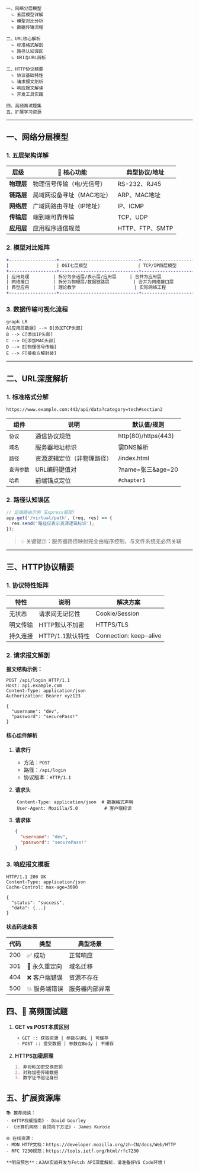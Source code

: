 

```text
一、网络分层模型
  ∟ 五层模型详解
  ∟ 模型对比分析
  ∟ 数据传输流程

二、URL核心解析
  ∟ 标准格式解剖
  ∟ 路径认知误区
  ∟ URI与URL辨析

三、HTTP协议精要
  ∟ 协议基础特性
  ∟ 请求报文剖析
  ∟ 响应报文解读
  ∟ 开发工具实践

四、高频面试题集
五、扩展学习资源
```

---

## 一、网络分层模型

### 1. 五层架构详解

|层级|🔑 核心功能|典型协议/地址|
|---|---|---|
|​**物理层**​|物理信号传输（电/光信号）|RS-232、RJ45|
|​**链路层**​|局域网设备寻址（MAC地址）|ARP、MAC地址|
|​**网络层**​|广域网路由寻址（IP地址）|IP、ICMP|
|​**传输层**​|端到端可靠传输|TCP、UDP|
|​**应用层**​|应用程序通信规范|HTTP、FTP、SMTP|

### 2. 模型对比矩阵


```diff
+------------------+------------------------------+-----------------------------+
|                  | OSI七层模型                   | TCP/IP四层模型              |
+------------------+------------------------------+-----------------------------+
| 应用处理         | 拆分为会话层/表示层/应用层     | 合并为应用层                |
| 网络接口         | 拆分为物理层/数据链路层         | 合并为网络接口层            |
| 典型应用         | 理论教学                      | 实际网络工程                |
+------------------+------------------------------+-----------------------------+
```

### 3. 数据传输可视化流程


```mermaid
graph LR
A[应用层数据] --> B[添加TCP头部]
B --> C[添加IP头部]
C --> D[添加MAC头部]
D --> E[物理信号传输]
E --> F[接收方解封装]
```

---

## 二、URL深度解析

### 1. 标准格式分解


```url
https://www.example.com:443/api/data?category=tech#section2
```

| 组件     | 说明            | 默认值/规则              |
| ------ | ------------- | ------------------- |
| `协议`   | 通信协议规范        | http(80)/https(443) |
| `域名`   | 服务器地址标识       | 需DNS解析              |
| `路径`   | 资源逻辑定位（非物理路径） | /index.html         |
| `查询参数` | URL编码键值对      | ?name=张三&age=20     |
| `哈希`   | 前端锚点定位        | `#chapter1`         |

### 2. 路径认知误区


```javascript
// 后端路由示例（Express框架）
app.get('/virtual/path', (req, res) => {
  res.send('路径仅表示资源逻辑标识');
});
```

> 💡 关键提示：服务器路径映射完全由程序控制，与文件系统无必然关联

---

## 三、HTTP协议精要

### 1. 协议特性矩阵

|特性|说明|解决方案|
|---|---|---|
|无状态|请求间无记忆性|Cookie/Session|
|明文传输|HTTP默认不加密|HTTPS/TLS|
|持久连接|HTTP/1.1默认特性|Connection: keep-alive|

### 2. 请求报文解剖

​**报文结构示例：​**​


```http
POST /api/login HTTP/1.1
Host: api.example.com
Content-Type: application/json
Authorization: Bearer xyz123

{
  "username": "dev",
  "password": "securePass!"
}
```

#### 核心组件解析

1. ​**请求行**​
    
    - 方法：`POST`
    - 路径：`/api/login`
    - 协议版本：`HTTP/1.1`
2. ​**请求头**​
    
    
```http
    Content-Type: application/json  # 数据格式声明
    User-Agent: Mozilla/5.0          # 客户端标识
```
    
3. ​**请求体**​
    
    
    ```json
    {
      "username": "dev",
      "password": "securePass!"
    }
    ```
    

### 3. 响应报文模板


```http
HTTP/1.1 200 OK
Content-Type: application/json
Cache-Control: max-age=3600

{
  "status": "success",
  "data": {...}
}
```

#### 状态码速查表

|代码|类型|典型场景|
|---|---|---|
|200|✅ 成功|正常响应|
|301|🔀 永久重定向|域名迁移|
|404|❌ 客户端错误|资源不存在|
|500|💥 服务端错误|服务器内部异常|

## 四、🚀 高频面试题

1. ​**GET vs POST本质区别**​

```diff
    + GET :: 获取资源 | 参数在URL | 可缓存
    - POST :: 提交数据 | 参数在Body | 不缓存
```

    
2. ​**HTTPS加密原理**​
    
    
    ```markdown
    1. 非对称加密交换密钥
    2. 对称加密传输数据
    3. 数字证书验证身份
    ```
    

## 五、扩展资源库

```text
📚 推荐阅读：
- 《HTTP权威指南》- David Gourley
- 《计算机网络：自顶向下方法》- James Kurose

🌐 在线资源：
- MDN HTTP文档：https://developer.mozilla.org/zh-CN/docs/Web/HTTP
- RFC 7230规范：https://tools.ietf.org/html/rfc7230

​**明日预告**​：AJAX实战开发与Fetch API深度解析，请准备好VS Code环境！